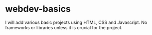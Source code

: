 # webdev-basics

I will add various basic projects using HTML, CSS and Javascript. No frameworks or libraries unless it is crucial for the project.
